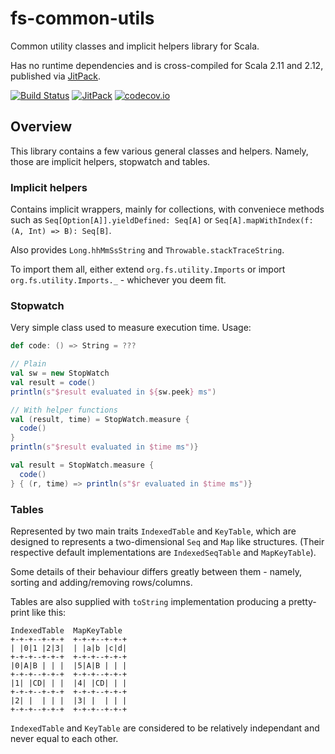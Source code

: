 # fs-common-utils

Common utility classes and implicit helpers library for Scala.

Has no runtime dependencies and is cross-compiled for Scala 2.11 and 2.12,
published via [JitPack](https://jitpack.io/#frozenspider/fs-common-utils).

[![Build Status](https://travis-ci.org/frozenspider/fs-common-utils.svg?branch=master)](https://travis-ci.org/frozenspider/fs-common-utils)
[![JitPack](https://jitpack.io/v/frozenspider/fs-common-utils.svg)](https://jitpack.io/#frozenspider/fs-common-utils)
[![codecov.io](http://codecov.io/github/frozenspider/fs-common-utils/coverage.svg?branch=master)](http://codecov.io/github/frozenspider/fs-common-utils?branch=master)


## Overview

This library contains a few various general classes and helpers.
Namely, those are implicit helpers, stopwatch and tables.


### Implicit helpers

Contains implicit wrappers, mainly for collections, with conveniece methods such as
`Seq[Option[A]].yieldDefined: Seq[A]` or `Seq[A].mapWithIndex(f: (A, Int) => B): Seq[B]`.

Also provides `Long.hhMmSsString` and `Throwable.stackTraceString`.

To import them all, either extend `org.fs.utility.Imports` or import
`org.fs.utility.Imports._` - whichever you deem fit.


### Stopwatch

Very simple class used to measure execution time. Usage:

```scala
def code: () => String = ???

// Plain
val sw = new StopWatch
val result = code()
println(s"$result evaluated in ${sw.peek} ms")

// With helper functions
val (result, time) = StopWatch.measure {
  code()
}
println(s"$result evaluated in $time ms")}

val result = StopWatch.measure {
  code()
} { (r, time) => println(s"$r evaluated in $time ms")}
```


### Tables

Represented by two main traits `IndexedTable` and `KeyTable`, which are designed
to represents a two-dimensional `Seq` and `Map` like structures.
(Their respective default implementations are `IndexedSeqTable` and `MapKeyTable`).

Some details of their behaviour differs greatly between them - namely, sorting and adding/removing
rows/columns.

Tables are also supplied with `toString` implementation producing a pretty-print like this:

```
IndexedTable  MapKeyTable
+-+-+--+-+-+  +-+-+--+-+-+
| |0|1 |2|3|  | |a|b |c|d|
+-+-+--+-+-+  +-+-+--+-+-+
|0|A|B | | |  |5|A|B | | |
+-+-+--+-+-+  +-+-+--+-+-+
|1| |CD| | |  |4| |CD| | |
+-+-+--+-+-+  +-+-+--+-+-+
|2| |  | | |  |3| |  | | |
+-+-+--+-+-+  +-+-+--+-+-+
```

`IndexedTable` and `KeyTable` are considered to be relatively independant and never equal to each other.
